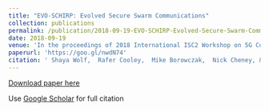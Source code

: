 ```yaml
---
title: "EVO-SCHIRP: Evolved Secure Swarm Communications"
collection: publications
permalink: /publication/2018-09-19-EVO-SCHIRP-Evolved-Secure-Swarm-Communications
date: 2018-09-19
venue: 'In the proceedings of 2018 International ISC2 Workshop on 5G Communication, Security and Privacy in Smart Cities'
paperurl: 'https://goo.gl/nwdN74'
citation: ' Shaya Wolf,  Rafer Cooley,  Mike Borowczak,  Nick Cheney, &quot;EVO-SCHIRP: Evolved Secure Swarm Communications.&quot; In the proceedings of 2018 International ISC2 Workshop on 5G Communication, Security and Privacy in Smart Cities, 2018.'
---
```

[Download paper here](https://goo.gl/nwdN74)

Use [Google Scholar](https://scholar.google.com/scholar?q=EVO+SCHIRP:+Evolved+Secure+Swarm+Communications) for full citation